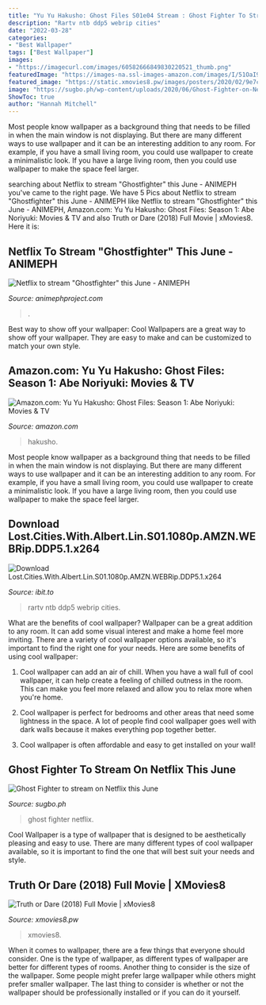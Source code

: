 ```yaml
---
title: "Yu Yu Hakusho: Ghost Files S01e04 Stream : Ghost Fighter To Stream On Netflix This June"
description: "Rartv ntb ddp5 webrip cities"
date: "2022-03-28"
categories:
- "Best Wallpaper"
tags: ["Best Wallpaper"]
images:
- "https://imagecurl.com/images/60582666849830220521_thumb.png"
featuredImage: "https://images-na.ssl-images-amazon.com/images/I/51OaI9MHniL._AC_UL115_.jpg"
featured_image: "https://static.xmovies8.pw/images/posters/2020/02/9e7c8606e532e33837e7f02d474ff5db0866ea2562c9891c.jpg"
image: "https://sugbo.ph/wp-content/uploads/2020/06/Ghost-Fighter-on-Netflix.jpg"
ShowToc: true
author: "Hannah Mitchell"
---
```



Most people know wallpaper as a background thing that needs to be filled in when the main window is not displaying. But there are many different ways to use wallpaper and it can be an interesting addition to any room. For example, if you have a small living room, you could use wallpaper to create a minimalistic look. If you have a large living room, then you could use wallpaper to make the space feel larger.

	

		
searching about Netflix to stream &quot;Ghostfighter&quot; this June - ANIMEPH you've came to the right page. We have 5 Pics about Netflix to stream &quot;Ghostfighter&quot; this June - ANIMEPH like Netflix to stream &quot;Ghostfighter&quot; this June - ANIMEPH, Amazon.com: Yu Yu Hakusho: Ghost Files: Season 1: Abe Noriyuki: Movies &amp; TV and also Truth or Dare (2018) Full Movie | xMovies8. Here it is:
		
    
## Netflix To Stream &quot;Ghostfighter&quot; This June - ANIMEPH

<img loading=lazy src="https://www.animephproject.com/wp-content/uploads/2020/06/yu-yu-hakusho.jpg" onerror="this.onerror=null;this.src='https://tse4.mm.bing.net/th?id=OIP.GM0xHXCPOr2FrWWRgtGlIQHaFj&amp;pid=15.1';" alt="Netflix to stream &quot;Ghostfighter&quot; this June - ANIMEPH">

_Source: animephproject.com_

>. 

	

Best way to show off your wallpaper:
Cool Wallpapers are a great way to show off your wallpaper. They are easy to make and can be customized to match your own style.

    
## Amazon.com: Yu Yu Hakusho: Ghost Files: Season 1: Abe Noriyuki: Movies &amp; TV

<img loading=lazy src="https://images-na.ssl-images-amazon.com/images/I/51OaI9MHniL._AC_UL115_.jpg" onerror="this.onerror=null;this.src='https://tse4.mm.bing.net/th?id=OIP.EzpwReDPDLvnEF6cYesdRQAAAA&amp;pid=15.1';" alt="Amazon.com: Yu Yu Hakusho: Ghost Files: Season 1: Abe Noriyuki: Movies &amp; TV">

_Source: amazon.com_

>hakusho. 

	

Most people know wallpaper as a background thing that needs to be filled in when the main window is not displaying. But there are many different ways to use wallpaper and it can be an interesting addition to any room. For example, if you have a small living room, you could use wallpaper to create a minimalistic look. If you have a large living room, then you could use wallpaper to make the space feel larger.

    
## Download Lost.Cities.With.Albert.Lin.S01.1080p.AMZN.WEBRip.DDP5.1.x264

<img loading=lazy src="https://imagecurl.com/images/60582666849830220521_thumb.png" onerror="this.onerror=null;this.src='https://tse4.mm.bing.net/th?id=OIP.sJgyryYVReHGFQqFQF1BtQHaEK&amp;pid=15.1';" alt="Download Lost.Cities.With.Albert.Lin.S01.1080p.AMZN.WEBRip.DDP5.1.x264">

_Source: ibit.to_

>rartv ntb ddp5 webrip cities. 

	

What are the benefits of cool wallpaper?
Wallpaper can be a great addition to any room. It can add some visual interest and make a home feel more inviting. There are a variety of cool wallpaper options available, so it's important to find the right one for your needs. Here are some benefits of using cool wallpaper: 
1. Cool wallpaper can add an air of chill. When you have a wall full of cool wallpaper, it can help create a feeling of chilled outness in the room. This can make you feel more relaxed and allow you to relax more when you're home. 

2. Cool wallpaper is perfect for bedrooms and other areas that need some lightness in the space. A lot of people find cool wallpaper goes well with dark walls because it makes everything pop together better. 

3. Cool wallpaper is often affordable and easy to get installed on your wall!

    
## Ghost Fighter To Stream On Netflix This June

<img loading=lazy src="https://sugbo.ph/wp-content/uploads/2020/06/Ghost-Fighter-on-Netflix.jpg" onerror="this.onerror=null;this.src='https://tse4.mm.bing.net/th?id=OIP.ZsIQT8c_dHYsO6vEfwKsbwHaEK&amp;pid=15.1';" alt="Ghost Fighter to stream on Netflix this June">

_Source: sugbo.ph_

>ghost fighter netflix. 

	

Cool Wallpaper is a type of wallpaper that is designed to be aesthetically pleasing and easy to use. There are many different types of cool wallpaper available, so it is important to find the one that will best suit your needs and style.

    
## Truth Or Dare (2018) Full Movie | XMovies8

<img loading=lazy src="https://static.xmovies8.pw/images/posters/2020/02/9e7c8606e532e33837e7f02d474ff5db0866ea2562c9891c.jpg" onerror="this.onerror=null;this.src='https://tse2.mm.bing.net/th?id=OIP.sSCPNh2Gc_qQgrfaZ4gd_wAAAA&amp;pid=15.1';" alt="Truth or Dare (2018) Full Movie | xMovies8">

_Source: xmovies8.pw_

>xmovies8. 

	

When it comes to wallpaper, there are a few things that everyone should consider. One is the type of wallpaper, as different types of wallpaper are better for different types of rooms. Another thing to consider is the size of the wallpaper. Some people might prefer large wallpaper while others might prefer smaller wallpaper. The last thing to consider is whether or not the wallpaper should be professionally installed or if you can do it yourself.


